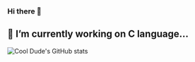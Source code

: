 ### Hi there 👋
## 🔭 I’m currently working on C language...

![Cool Dude's GitHub stats](https://github-readme-stats.vercel.app/api?username=linuxdecoded&theme=github_dark&show_icons=true&include_all_commits=false)

<!--
**LinuxDecoded/LinuxDecoded** is a ✨ _special_ ✨ repository because its `README.md` (this file) appears on your GitHub profile.

Here are some ideas to get you started:

- 🔭 I’m currently working on ...
- 🌱 I’m currently learning ...
- 👯 I’m looking to collaborate on ...
- 🤔 I’m looking for help with ...
- 💬 Ask me about ...
- 📫 How to reach me: ...
- 😄 Pronouns: ...
- ⚡ Fun fact: ...
-->
